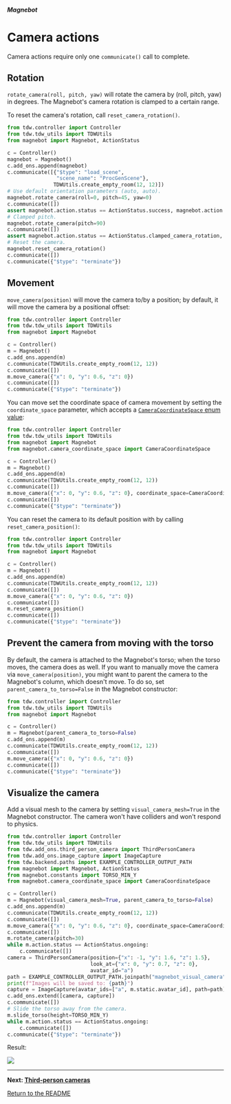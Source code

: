 ##### Magnebot

# Camera actions

Camera actions require only one `communicate()` call to complete.

## Rotation

`rotate_camera(roll, pitch, yaw)` will rotate the camera by (roll, pitch, yaw) in degrees. The Magnebot's camera rotation is clamped to a certain range.

To reset the camera's rotation, call `reset_camera_rotation()`.

```python
from tdw.controller import Controller
from tdw.tdw_utils import TDWUtils
from magnebot import Magnebot, ActionStatus

c = Controller()
magnebot = Magnebot()
c.add_ons.append(magnebot)
c.communicate([{"$type": "load_scene",
                "scene_name": "ProcGenScene"},
               TDWUtils.create_empty_room(12, 12)])
# Use default orientation parameters (auto, auto).
magnebot.rotate_camera(roll=0, pitch=45, yaw=0)
c.communicate([])
assert magnebot.action.status == ActionStatus.success, magnebot.action.status
# Clamped pitch.
magnebot.rotate_camera(pitch=90)
c.communicate([])
assert magnebot.action.status == ActionStatus.clamped_camera_rotation, magnebot.action.status
# Reset the camera.
magnebot.reset_camera_rotation()
c.communicate([])
c.communicate({"$type": "terminate"})
```

## Movement

`move_camera(position)` will move the camera to/by a position; by default, it will move the camera by a positional offset:

```python
from tdw.controller import Controller
from tdw.tdw_utils import TDWUtils
from magnebot import Magnebot

c = Controller()
m = Magnebot()
c.add_ons.append(m)
c.communicate(TDWUtils.create_empty_room(12, 12))
c.communicate([])
m.move_camera({"x": 0, "y": 0.6, "z": 0})
c.communicate([])
c.communicate({"$type": "terminate"})
```

You can move set the coordinate space of camera movement by setting the `coordinate_space` parameter, which accepts a [`CameraCoordinateSpace` enum value](../../api/camera_coordinate_space.md):

```python
from tdw.controller import Controller
from tdw.tdw_utils import TDWUtils
from magnebot import Magnebot
from magnebot.camera_coordinate_space import CameraCoordinateSpace

c = Controller()
m = Magnebot()
c.add_ons.append(m)
c.communicate(TDWUtils.create_empty_room(12, 12))
c.communicate([])
m.move_camera({"x": 0, "y": 0.6, "z": 0}, coordinate_space=CameraCoordinateSpace.absolute)
c.communicate([])
c.communicate({"$type": "terminate"})
```

You can reset the camera to its default position with by calling `reset_camera_position()`:

```python
from tdw.controller import Controller
from tdw.tdw_utils import TDWUtils
from magnebot import Magnebot

c = Controller()
m = Magnebot()
c.add_ons.append(m)
c.communicate(TDWUtils.create_empty_room(12, 12))
c.communicate([])
m.move_camera({"x": 0, "y": 0.6, "z": 0})
c.communicate([])
m.reset_camera_position()
c.communicate([])
c.communicate({"$type": "terminate"})
```

## Prevent the camera from moving with the torso

By default, the camera is attached to the Magnebot's torso; when the torso moves, the camera does as well. If you want to manually move the camera via `move_camera(position)`, you might want to parent the camera to the Magnebot's column, which doesn't move. To do so, set `parent_camera_to_torso=False` in the Magnebot constructor:

```python
from tdw.controller import Controller
from tdw.tdw_utils import TDWUtils
from magnebot import Magnebot

c = Controller()
m = Magnebot(parent_camera_to_torso=False)
c.add_ons.append(m)
c.communicate(TDWUtils.create_empty_room(12, 12))
c.communicate([])
m.move_camera({"x": 0, "y": 0.6, "z": 0})
c.communicate([])
c.communicate({"$type": "terminate"})
```

## Visualize the camera

Add a visual mesh to the camera by setting `visual_camera_mesh=True` in the Magnebot constructor. The camera won't have colliders and won't respond to physics.

```python
from tdw.controller import Controller
from tdw.tdw_utils import TDWUtils
from tdw.add_ons.third_person_camera import ThirdPersonCamera
from tdw.add_ons.image_capture import ImageCapture
from tdw.backend.paths import EXAMPLE_CONTROLLER_OUTPUT_PATH
from magnebot import Magnebot, ActionStatus
from magnebot.constants import TORSO_MIN_Y
from magnebot.camera_coordinate_space import CameraCoordinateSpace

c = Controller()
m = Magnebot(visual_camera_mesh=True, parent_camera_to_torso=False)
c.add_ons.append(m)
c.communicate(TDWUtils.create_empty_room(12, 12))
c.communicate([])
m.move_camera({"x": 0, "y": 0.6, "z": 0}, coordinate_space=CameraCoordinateSpace.relative_to_camera)
c.communicate([])
m.rotate_camera(pitch=30)
while m.action.status == ActionStatus.ongoing:
    c.communicate([])
camera = ThirdPersonCamera(position={"x": -1, "y": 1.6, "z": 1.5},
                           look_at={"x": 0, "y": 0.7, "z": 0},
                           avatar_id="a")
path = EXAMPLE_CONTROLLER_OUTPUT_PATH.joinpath("magnebot_visual_camera")
print(f"Images will be saved to: {path}")
capture = ImageCapture(avatar_ids=["a", m.static.avatar_id], path=path)
c.add_ons.extend([camera, capture])
c.communicate([])
# Slide the torso away from the camera.
m.slide_torso(height=TORSO_MIN_Y)
while m.action.status == ActionStatus.ongoing:
    c.communicate([])
c.communicate({"$type": "terminate"})
```

Result:

![](../images/visual_camera.jpg)

***

**Next: [Third-person cameras](third_person_camera.md)**

[Return to the README](../../../README.md)
